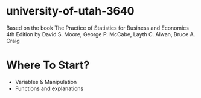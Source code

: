 # university-of-utah-3640
Based on the book The Practice of Statistics for Business and Economics 4th Edition by David S. Moore, George P. McCabe, Layth C. Alwan, Bruce A. Craig

# Where To Start?
- Variables & Manipulation
- Functions and explanations
